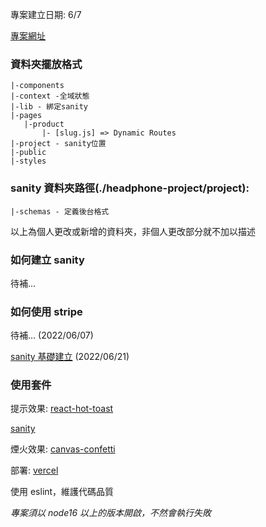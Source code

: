專案建立日期: 6/7

[專案網址](https://headphone-project.vercel.app/)

### 資料夾擺放格式

```
|-components
|-context -全域狀態
|-lib - 綁定sanity
|-pages
   |-product
       |- [slug.js] => Dynamic Routes
|-project - sanity位置
|-public
|-styles
```

### sanity 資料夾路徑(./headphone-project/project):

```
|-schemas - 定義後台格式
```

以上為個人更改或新增的資料夾，非個人更改部分就不加以描述

### 如何建立 sanity

待補...

### 如何使用 stripe

待補... (2022/06/07)

[sanity 基礎建立](https://github.com/janlin002/headphone-project/blob/master/learn/Sanity.md) (2022/06/21)

### 使用套件

提示效果: [react-hot-toast](https://react-hot-toast.com/)

[sanity](https://www.sanity.io/?adgroupid=136984388536&adid=597124016802&gclid=CjwKCAjwtIaVBhBkEiwAsr7-c9isU14_uJLLoU1x-Eag3G4PhNq6sAqjJJGE4wSUh08Ff19DGq-ixRoCaTQQAvD_BwE)

煙火效果: [canvas-confetti](https://github.com/catdad/canvas-confetti)

部署: [vercel](https://vercel.com/dashboard)

使用 eslint，維護代碼品質

_專案須以 node16 以上的版本開啟，不然會執行失敗_
